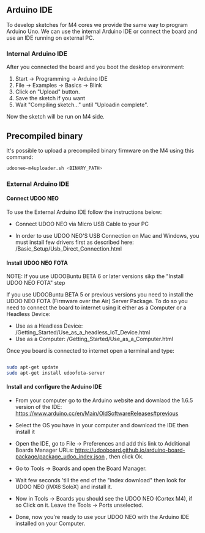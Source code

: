 ## Arduino IDE
To develop sketches for M4 cores we provide the same way to program Arduino Uno.
We can use the internal Arduino IDE or connect the board and use an IDE running on external PC.

### Internal Arduino IDE
After you connected the board and you boot the desktop environment:

1. Start -> Programming -> Arduino IDE
2. File -> Examples -> Basics -> Blink
3. Click on "Upload" button.
4. Save the sketch if you want
5. Wait "Compiling sketch..." until "Uploadin complete".

Now the sketch will be run on M4 side.


## Precompiled binary
It's possible to upload a precompiled binary firmware on the M4 using this command:

```bash
udooneo-m4uploader.sh <BINARY_PATH>
```

### External Arduino IDE

#### Connect UDOO NEO

To use the External Arduino IDE follow the instructions below:

* Connect UDOO NEO via Micro USB Cable to your PC

* In order to use UDOO NEO'S USB Connection on Mac and Windows, you must install few drivers first as described here: /Basic_Setup/Usb_Direct_Connection.html

#### Install UDOO NEO FOTA

NOTE: If you use UDOOBuntu BETA 6 or later versions sikp the "Install UDOO NEO FOTA" step

If you use UDOOBuntu BETA 5 or previous versions you need to install the UDOO NEO FOTA (Firmware over the Air) Server Package. To do so you need to connect the board to internet using it either as a Computer or a Headless Device:

* Use as a Headless Device: /Getting_Started/Use_as_a_headless_IoT_Device.html
* Use as a Computer: /Getting_Started/Use_as_a_Computer.html

Once you board is connected to internet open a terminal and type:

```bash

sudo apt-get update
sudo apt-get install udoofota-server

```

#### Install and configure the Arduino IDE

* From your computer go to the Arduino website and downlaod the 1.6.5 version of the IDE: https://www.arduino.cc/en/Main/OldSoftwareReleases#previous

* Select the OS you have in your computer and download the IDE then install it

* Open the IDE, go to File -> Preferences and add this link to Additional Boards Manager URLs: https://udooboard.github.io/arduino-board-package/package_udoo_index.json , then click Ok.

* Go to Tools -> Boards and open the Board Manager.

* Wait few seconds 'till the end of the "index download" then look for UDOO NEO (iMX6 SoloX) and install it.

* Now in Tools -> Boards you should see the UDOO NEO (Cortex M4), if so Click on it. Leave the Tools -> Ports unselected.

* Done, now you're ready to use your UDOO NEO with the Arduino IDE installed on your Computer.



